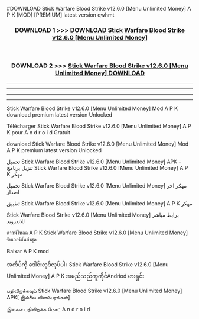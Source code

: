 #DOWNLOAD Stick Warfare Blood Strike v12.6.0  [Menu Unlimited Money] A P K [MOD] [PREMIUM] latest version qwhmt



<div align="center">

<h3>DOWNLOAD 1 >>> <a href="https://teeasianyam.web.app?sq=Stick Warfare Blood Strike v12.6.0  [Menu Unlimited Money]">DOWNLOAD Stick Warfare Blood Strike v12.6.0  [Menu Unlimited Money] </a></h3><br>

<h3>DOWNLOAD 2 >>> <a href="https://teeasianyam.web.app?sq=Stick Warfare Blood Strike v12.6.0  [Menu Unlimited Money] ">Stick Warfare Blood Strike v12.6.0  [Menu Unlimited Money]  DOWNLOAD </a></h3>

</div>


----------------------------------------------------------

----------------------------------------------------------

----------------------------------------------------------

----------------------------------------------------------


Stick Warfare Blood Strike v12.6.0  [Menu Unlimited Money]  Mod A P K download premium latest version Unlocked

Télécharger Stick Warfare Blood Strike v12.6.0  [Menu Unlimited Money]  A P K pour A n d r o i d Gratuit

download Stick Warfare Blood Strike v12.6.0  [Menu Unlimited Money]  Mod A P K premium latest version Unlocked

تحميل Stick Warfare Blood Strike v12.6.0  [Menu Unlimited Money]  APK - تنزيل برنامج Stick Warfare Blood Strike v12.6.0  [Menu Unlimited Money]  A P K مهكر

تحميل Stick Warfare Blood Strike v12.6.0  [Menu Unlimited Money]  مهكر اخر اصدار

تطبيق Stick Warfare Blood Strike v12.6.0  [Menu Unlimited Money]  A P K مهكر

Stick Warfare Blood Strike v12.6.0  [Menu Unlimited Money]  برابط مباشر للاندرويد

ดาวน์โหลด A P K Stick Warfare Blood Strike v12.6.0  [Menu Unlimited Money]  รับเวอร์ชันล่าสุด

Baixar A P K mod

အက်ပ်ကို ဒေါင်းလုဒ်လုပ်ပါ။ Stick Warfare Blood Strike v12.6.0  [Menu Unlimited Money]  A P K အမည်သည်ကူကိုင်Andriod ဗားရှင်း

பதிவிறக்கவும் Stick Warfare Blood Strike v12.6.0  [Menu Unlimited Money]  APK[ இல்லை விளம்பரங்கள்] 
 
இலவச பதிவிறக்க மோட் A n d r o i d



